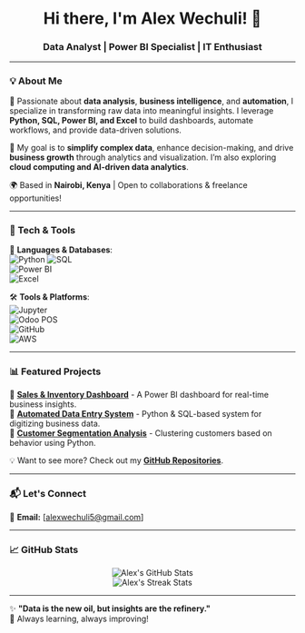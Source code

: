 <h1 align="center">Hi there, I'm Alex Wechuli! 👋</h1>
<h3 align="center">Data Analyst | Power BI Specialist | IT Enthusiast</h3>


---

### 💡 About Me  
🚀 Passionate about **data analysis**, **business intelligence**, and **automation**, I specialize in transforming raw data into meaningful insights. I leverage **Python, SQL, Power BI, and Excel** to build dashboards, automate workflows, and provide data-driven solutions.  

🎯 My goal is to **simplify complex data**, enhance decision-making, and drive **business growth** through analytics and visualization. I’m also exploring **cloud computing and AI-driven data analytics**.  

🌍 Based in **Nairobi, Kenya** | Open to collaborations & freelance opportunities!  

---

### 🔧 Tech & Tools  
🚀 **Languages & Databases**:  
![Python](https://img.shields.io/badge/-Python-3776AB?style=flat&logo=python&logoColor=white) 
![SQL](https://img.shields.io/badge/-SQL-4479A1?style=flat&logo=postgresql&logoColor=white)  
![Power BI](https://img.shields.io/badge/-PowerBI-F2C811?style=flat&logo=powerbi&logoColor=black)  
![Excel](https://img.shields.io/badge/-Excel-217346?style=flat&logo=microsoft-excel&logoColor=white)  

🛠️ **Tools & Platforms**:  
![Jupyter](https://img.shields.io/badge/-Jupyter-F37626?style=flat&logo=jupyter&logoColor=white)  
![Odoo POS](https://img.shields.io/badge/-Odoo-512DA8?style=flat&logo=odoo&logoColor=white)  
![GitHub](https://img.shields.io/badge/-GitHub-181717?style=flat&logo=github&logoColor=white)  
![AWS](https://img.shields.io/badge/-AWS-232F3E?style=flat&logo=amazon-aws&logoColor=white)  

---

### 📊 Featured Projects  
🔹 **[Sales & Inventory Dashboard](https://github.com/alecoder1/sales-dashboard)** - A Power BI dashboard for real-time business insights.  
🔹 **[Automated Data Entry System](https://github.com/alecoder1/data-entry-automation)** - Python & SQL-based system for digitizing business data.  
🔹 **[Customer Segmentation Analysis](https://github.com/alecoder1/customer-segmentation)** - Clustering customers based on behavior using Python.  

💡 Want to see more? Check out my **[GitHub Repositories](https://github.com/alecoder1?tab=repositories)**.  

---

### 📬 Let's Connect  
📧 **Email:** [alexwechuli5@gmail.com]  


---

### 📈 GitHub Stats  
<p align="center">
  <img src="https://github-readme-stats.vercel.app/api?username=alecoder1&show_icons=true&theme=radical" alt="Alex's GitHub Stats" />
  <br>
  <img src="https://github-readme-streak-stats.herokuapp.com/?user=alecoder1&theme=radical" alt="Alex's Streak Stats" />
</p>

---

✨ **"Data is the new oil, but insights are the refinery."**  
🚀 Always learning, always improving!  


<!--
**alecoder1/alecoder1** is a ✨ _special_ ✨ repository because its `README.md` (this file) appears on your GitHub profile.

Here are some ideas to get you started:

- 🔭 I’m currently working on ...
- 🌱 I’m currently learning ...
- 👯 I’m looking to collaborate on ...
- 🤔 I’m looking for help with ...
- 💬 Ask me about ...
- 📫 How to reach me: ...
- 😄 Pronouns: ...
- ⚡ Fun fact: ...
-->
